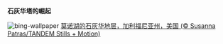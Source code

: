 
**石灰华塔的崛起**

![bing-wallpaper](https://www.bing.com/th?id=OHR.MonoTufa_ZH-CN4998806540_1920x1080.jpg)
[莫诺湖的石灰华地层，加利福尼亚州，美国 (© Susanna Patras/TANDEM Stills + Motion)](https://www.bing.com/search?q=%E5%8A%A0%E5%88%A9%E7%A6%8F%E5%B0%BC%E4%BA%9A%E5%B7%9E%E8%8E%AB%E8%AF%BA%E6%B9%96&amp;form=hpcapt&amp;mkt=zh-cn)
  